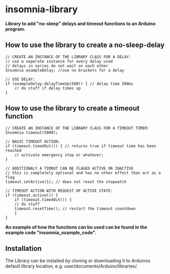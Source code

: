 # insomnia-library 

**Library to add "no-sleep" delays and timeout functions to an Arduino program.**


How to use the library to create a no-sleep-delay
-------------------------------------------------
	// CREATE AN INSTANCE OF THE LIBRARY CLASS FOR A DELAY:
	// use a seperate instance for every delay used
	// delays in series do not wait on each other
	Insomnia exampleDelay; //use no brackets for a delay
	
	// USE DELAY:
	if (exampleDelay.delayTimeUp(500)) { // delay time 500ms
    	// do stuff if delay times up
	}
	
How to use the library to create a timeout function
------------------------------------------------
	// CREATE AN INSTANCE OF THE LIBRARY CLASS FOR A TIMEOUT TIMER:
	Insomnia timeout(5000);

	// BASIC TIMEOUT ACTION:
	if (timeout.timedOut()) { // returns true if timeout time has been reached
        // activate emergency stop or whatever;
	}
  	
	// ADDITIONALY A TIMOUT CAN BE FLAGED ACTIVE OR INACTIVE
	// this is completely optional and has no other effect than act as a flag
	timeout.setActive(1); // does not reset the stopwatch
  
	// TIMEOUT ACTION WITH REQUEST OF ACTIVE STATE:
	if (timeout.active()) {
		if (timeout.timedOut()) { 
		// do stuff
		timeout.resetTime(); // restart the timeout countdown
		}
	}

 **An example of how the functions can be used can be found in the example code "insomnia_example_code".**	

Installation
------------
The Library can be installed by cloning or downloading it to Arduinos default library location, e.g. user/documents/Arduino/libraries/.

